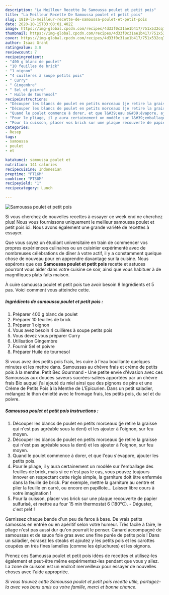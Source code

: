 ```yaml
---
description: "La Meilleur Recette De Samoussa poulet et petit pois"
title: "La Meilleur Recette De Samoussa poulet et petit pois"
slug: 1819-la-meilleur-recette-de-samoussa-poulet-et-petit-pois
date: 2020-10-15T03:08:01.402Z
image: https://img-global.cpcdn.com/recipes/4d33f0c31ae1b417/751x532cq70/samoussa-poulet-et-petit-pois-photo-principale-de-la-recette.jpg
thumbnail: https://img-global.cpcdn.com/recipes/4d33f0c31ae1b417/751x532cq70/samoussa-poulet-et-petit-pois-photo-principale-de-la-recette.jpg
cover: https://img-global.cpcdn.com/recipes/4d33f0c31ae1b417/751x532cq70/samoussa-poulet-et-petit-pois-photo-principale-de-la-recette.jpg
author: Isaac Grant
ratingvalue: 3.8
reviewcount: 7
recipeingredient:
- "400 g blanc de poulet"
- "10 feuilles de brick"
- "1 oignon"
- "4 cuillères à soupe petits pois"
- " Curry"
- " Gingembre"
- " Sel et poivre"
- " Huile de tournesol"
recipeinstructions:
- "Découper les blancs de poulet en petits morceaux (je retire la graisse qui n&#39;est pas agréable sous la dent) et les ajouter à l&#39;oignon, sur feu moyen."
- "Découper les blancs de poulet en petits morceaux (je retire la graisse qui n&#39;est pas agréable sous la dent) et les ajouter à l&#39;oignon, sur feu moyen."
- "Quand le poulet commence à dorer, et que l&#39;eau s&#39;évapore, ajouter les petits pois."
- "Pour le pliage, il y aura certainement un modèle sur l&#39;emballage des feuilles de brick, mais si ce n&#39;est pas le cas, vous pouvez toujours innover en respectant cette règle simple, la garniture doit être enfermée dans la feuille de brick. Par exemple, mettre la garniture au centre et plier la feuille en carré, ou encore en papillote... Laisser libre cours à votre imagination !"
- "Pour la cuisson, placer vos brick sur une plaque recouverte de papier sulfurisé, et mettre au four 15 min thermostat 6 (180°C). Déguster, c&#39;est prêt !"
categories:
- Resep
tags:
- samoussa
- poulet
- et

katakunci: samoussa poulet et 
nutrition: 141 calories
recipecuisine: Indonesian
preptime: "PT16M"
cooktime: "PT30M"
recipeyield: "1"
recipecategory: Lunch

---
```



![Samoussa poulet et petit pois](https://img-global.cpcdn.com/recipes/4d33f0c31ae1b417/751x532cq70/samoussa-poulet-et-petit-pois-photo-principale-de-la-recette.jpg)

Si vous cherchez de nouvelles recettes à essayer ce week end ne cherchez plus! Nous vous fournissons uniquement le meilleur samoussa poulet et petit pois ici. Nous avons également une grande variété de recettes à essayer.

Que vous soyez un étudiant universitaire en train de commencer vos propres expériences culinaires ou un cuisinier expérimenté avec de nombreuses célébrations de dîner à votre actif, il y a constamment quelque chose de nouveau pour en apprendre davantage sur la cuisine. Nous espérons que ces <strong> Samoussa poulet et petit pois </strong> recette et astuces pourront vous aider dans votre cuisine ce soir, ainsi que vous habituer à de magnifiques plats faits maison.

<!--inarticleads1-->

À cuire samoussa poulet et petit pois tue avoir besoin 8 Ingrédients et 5 pas. Voici comment vous atteindre cette.

##### Ingrédients de samoussa poulet et petit pois :

1. Préparer 400 g blanc de poulet
1. Préparer 10 feuilles de brick
1. Préparer 1 oignon
1. Vous avez besoin 4 cuillères à soupe petits pois
1. Vous devez vous préparer  Curry
1. Utilisation  Gingembre
1. Fournir  Sel et poivre
1. Préparer  Huile de tournesol


Si vous avez des petits pois frais, les cuire à l&#39;eau bouillante quelques minutes et les mettre dans. Samoussas au chèvre frais et crème de petits pois à la menthe. Petit Bec Gourmand - Une petite envie d&#39;évasion avec ces Samoussas aux douces saveurs sucrées-salées apportées par un chèvre frais Bio auquel j&#39;ai ajouté du miel ainsi que des pignons de pins et une Crème de Petits Pois à la Menthe de L&#39;Epicurien. Dans un petit saladier, mélangez le thon émietté avec le fromage frais, les petits pois, du sel et du poivre. 

<!--inarticleads2-->

##### Samoussa poulet et petit pois instructions :

1. Découper les blancs de poulet en petits morceaux (je retire la graisse qui n&#39;est pas agréable sous la dent) et les ajouter à l&#39;oignon, sur feu moyen.
1. Découper les blancs de poulet en petits morceaux (je retire la graisse qui n&#39;est pas agréable sous la dent) et les ajouter à l&#39;oignon, sur feu moyen.
1. Quand le poulet commence à dorer, et que l&#39;eau s&#39;évapore, ajouter les petits pois.
1. Pour le pliage, il y aura certainement un modèle sur l&#39;emballage des feuilles de brick, mais si ce n&#39;est pas le cas, vous pouvez toujours innover en respectant cette règle simple, la garniture doit être enfermée dans la feuille de brick. Par exemple, mettre la garniture au centre et plier la feuille en carré, ou encore en papillote... Laisser libre cours à votre imagination !
1. Pour la cuisson, placer vos brick sur une plaque recouverte de papier sulfurisé, et mettre au four 15 min thermostat 6 (180°C). - Déguster, c&#39;est prêt !


Garnissez chaque bande d&#39;un peu de farce à base. De vrais petits samossas en entrée ou en apéritif selon votre humeur. Très facile à faire, le pliage n&#39;est pas aussi dur qu&#39;on pourrait le penser. Canard accompagné de samoussas et de sauce foie gras avec une fine purée de petits pois ! Dans un saladier, écrasez les steaks et ajoutez y les petits pois et les carottes coupées en très fines lamelles (comme les épluchures) et les oignons. 

<!--inarticleads1-->

<p>
Prenez ces Samoussa poulet et petit pois idées de recettes et utilisez-les également et peut-être même expérimentez-les pendant que vous y allez. La zone de cuisson est un endroit merveilleux pour essayer de nouvelles choses avec l'aide appropriée.
</p>

<p>
<i>Si vous trouvez cette Samoussa poulet et petit pois recette utile, partagez-la avec vos bons amis ou votre famille, merci et bonne chance.</i>
</p>

